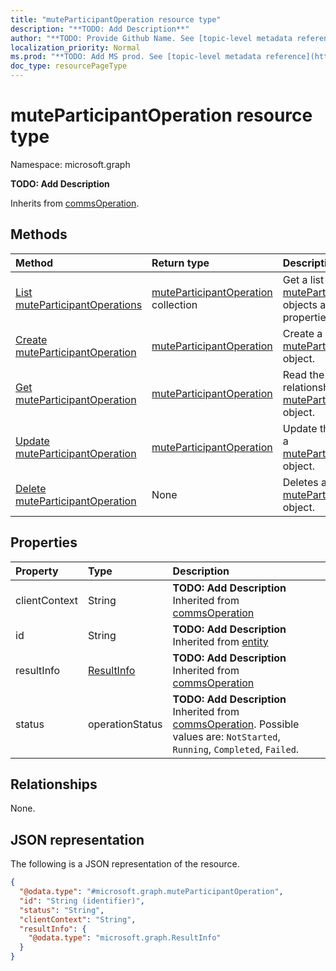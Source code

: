 ```yaml
---
title: "muteParticipantOperation resource type"
description: "**TODO: Add Description**"
author: "**TODO: Provide Github Name. See [topic-level metadata reference](https://msgo.azurewebsites.net/add/document/guidelines/metadata.html#topic-level-metadata)**"
localization_priority: Normal
ms.prod: "**TODO: Add MS prod. See [topic-level metadata reference](https://msgo.azurewebsites.net/add/document/guidelines/metadata.html#topic-level-metadata)**"
doc_type: resourcePageType
---
```


# muteParticipantOperation resource type

Namespace: microsoft.graph

**TODO: Add Description**


Inherits from [commsOperation](../resources/commsoperation.md).

## Methods
|Method|Return type|Description|
|:---|:---|:---|
|[List muteParticipantOperations](../api/muteparticipantoperation-list.md)|[muteParticipantOperation](../resources/muteparticipantoperation.md) collection|Get a list of the [muteParticipantOperation](../resources/muteparticipantoperation.md) objects and their properties.|
|[Create muteParticipantOperation](../api/muteparticipantoperation-create.md)|[muteParticipantOperation](../resources/muteparticipantoperation.md)|Create a new [muteParticipantOperation](../resources/muteparticipantoperation.md) object.|
|[Get muteParticipantOperation](../api/muteparticipantoperation-get.md)|[muteParticipantOperation](../resources/muteparticipantoperation.md)|Read the properties and relationships of a [muteParticipantOperation](../resources/muteparticipantoperation.md) object.|
|[Update muteParticipantOperation](../api/muteparticipantoperation-update.md)|[muteParticipantOperation](../resources/muteparticipantoperation.md)|Update the properties of a [muteParticipantOperation](../resources/muteparticipantoperation.md) object.|
|[Delete muteParticipantOperation](../api/muteparticipantoperation-delete.md)|None|Deletes a [muteParticipantOperation](../resources/muteparticipantoperation.md) object.|

## Properties
|Property|Type|Description|
|:---|:---|:---|
|clientContext|String|**TODO: Add Description** Inherited from [commsOperation](../resources/commsoperation.md)|
|id|String|**TODO: Add Description** Inherited from [entity](../resources/entity.md)|
|resultInfo|[ResultInfo](../resources/resultinfo.md)|**TODO: Add Description** Inherited from [commsOperation](../resources/commsoperation.md)|
|status|operationStatus|**TODO: Add Description** Inherited from [commsOperation](../resources/commsoperation.md). Possible values are: `NotStarted`, `Running`, `Completed`, `Failed`.|

## Relationships
None.

## JSON representation
The following is a JSON representation of the resource.
<!-- {
  "blockType": "resource",
  "keyProperty": "id",
  "@odata.type": "microsoft.graph.muteParticipantOperation",
  "baseType": "microsoft.graph.commsOperation",
  "openType": true
}
-->
``` json
{
  "@odata.type": "#microsoft.graph.muteParticipantOperation",
  "id": "String (identifier)",
  "status": "String",
  "clientContext": "String",
  "resultInfo": {
    "@odata.type": "microsoft.graph.ResultInfo"
  }
}
```

